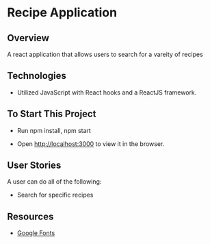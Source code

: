 #  Recipe Application 




## Overview
A react application that allows users to search for a vareity of recipes 



## Technologies 
- Utilized JavaScript with React hooks and a ReactJS framework. 



## To Start This Project
- Run npm install, npm start 

- Open [http://localhost:3000](http://localhost:3000) to view it in the browser.



## User Stories
A user can do all of the following: 
- Search for specific recipes 



## Resources
- [Google Fonts](https://fonts.google.com/)
